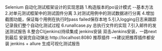 Selenium 自动化测试框架设计的实现思路
    1.构造版本的po设计模式 --基本方法
    2.对单元测试框架中的测试固件分离
    3.对测试用例中的测试数据进行分离
    4.增加截图功能，保证每个用例在执行时pass failed保存本地
    5.引入logging日志来跟踪记录我们整个自动化测试过程
    6.runallcase.py 总执行文件的实现
    7.引入邮件的发送测试报告
    8.整合CI(jenkins)持续集成
        jenkins安装
        双击Jenkins安装，一路next到最后
        安装完自动弹出 http://localhost:8080
        推荐插件 -->建议把推荐插件都安装
        jenkins + allure 生成可视化测试报告